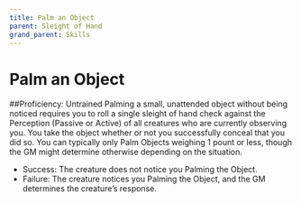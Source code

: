```yaml
---
title: Palm an Object
parent: Sleight of Hand
grand_parent: Skills
---
```


# Palm an Object
##Proficiency: Untrained
Palming a small, unattended object without being noticed requires you to roll a single sleight of hand check against the Perception (Passive or Active) of all creatures who are currently observing you. You take the object whether or not you successfully conceal that you did so. You can typically only Palm Objects weighing 1 pount or less, though the GM might determine otherwise depending on the situation.

- Success: The creature does not notice you Palming the Object. 
- Failure: The creature notices you Palming the Object, and the GM determines the creature’s response.
